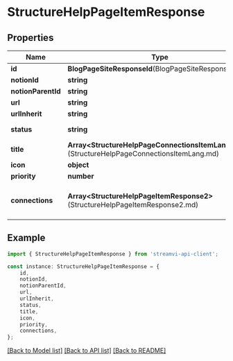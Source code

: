 # StructureHelpPageItemResponse


## Properties

Name | Type | Description | Notes
------------ | ------------- | ------------- | -------------
**id** | **BlogPageSiteResponseId**(BlogPageSiteResponseId.md) |  | [default to undefined]
**notionId** | **string** | Notion id | [default to undefined]
**notionParentId** | **string** | Notion parent id | [default to undefined]
**url** | **string** | url | [default to undefined]
**urlInherit** | **string** | Generated url from root path | [default to undefined]
**status** | **string** | Page status | [default to StatusEnum_Backlog]
**title** | **Array&lt;StructureHelpPageConnectionsItemLang&gt;**(StructureHelpPageConnectionsItemLang.md) | Subject | [default to undefined]
**icon** | **object** | Page icon | [default to undefined]
**priority** | **number** | Priority for sorting | [default to undefined]
**connections** | **Array&lt;StructureHelpPageItemResponse2&gt;**(StructureHelpPageItemResponse2.md) | Structure of child pages same as this array of class StructureHelpPageItemResponse, maximum 4 | [default to undefined]

## Example

```typescript
import { StructureHelpPageItemResponse } from 'streamvi-api-client';

const instance: StructureHelpPageItemResponse = {
    id,
    notionId,
    notionParentId,
    url,
    urlInherit,
    status,
    title,
    icon,
    priority,
    connections,
};
```

[[Back to Model list]](../README.md#documentation-for-models) [[Back to API list]](../README.md#documentation-for-api-endpoints) [[Back to README]](../README.md)
